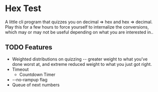 # Hex Test

A little cli program that quizzes you on decimal => hex and hex =>
decimal. Play this for a few hours to force yourself to internalize the
conversions, which may or may not be useful depending on what you are
interested in..

## TODO Features

* Weighted distributions on quizzing -- greater weight to what you've
  done worst at, and extreme reduced weight to what you just got right.
* Timeout
  * Countdown Timer
* --no-rampup flag
* Queue of next numbers
